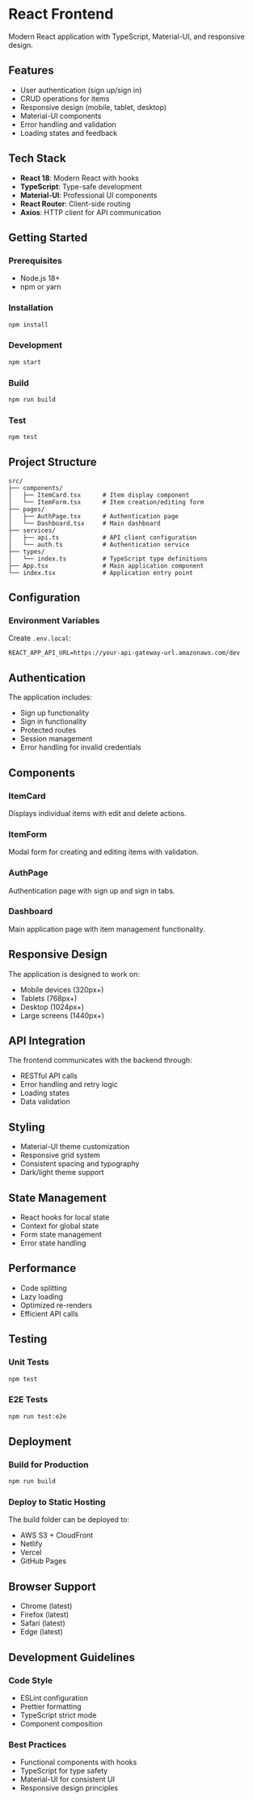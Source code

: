 # React Frontend

Modern React application with TypeScript, Material-UI, and responsive design.

## Features

- User authentication (sign up/sign in)
- CRUD operations for items
- Responsive design (mobile, tablet, desktop)
- Material-UI components
- Error handling and validation
- Loading states and feedback

## Tech Stack

- **React 18**: Modern React with hooks
- **TypeScript**: Type-safe development
- **Material-UI**: Professional UI components
- **React Router**: Client-side routing
- **Axios**: HTTP client for API communication

## Getting Started

### Prerequisites
- Node.js 18+
- npm or yarn

### Installation
```bash
npm install
```

### Development
```bash
npm start
```

### Build
```bash
npm run build
```

### Test
```bash
npm test
```

## Project Structure

```
src/
├── components/
│   ├── ItemCard.tsx      # Item display component
│   └── ItemForm.tsx      # Item creation/editing form
├── pages/
│   ├── AuthPage.tsx      # Authentication page
│   └── Dashboard.tsx     # Main dashboard
├── services/
│   ├── api.ts            # API client configuration
│   └── auth.ts           # Authentication service
├── types/
│   └── index.ts          # TypeScript type definitions
├── App.tsx               # Main application component
└── index.tsx             # Application entry point
```

## Configuration

### Environment Variables
Create `.env.local`:
```
REACT_APP_API_URL=https://your-api-gateway-url.amazonaws.com/dev
```

## Authentication

The application includes:
- Sign up functionality
- Sign in functionality
- Protected routes
- Session management
- Error handling for invalid credentials

## Components

### ItemCard
Displays individual items with edit and delete actions.

### ItemForm
Modal form for creating and editing items with validation.

### AuthPage
Authentication page with sign up and sign in tabs.

### Dashboard
Main application page with item management functionality.

## Responsive Design

The application is designed to work on:
- Mobile devices (320px+)
- Tablets (768px+)
- Desktop (1024px+)
- Large screens (1440px+)

## API Integration

The frontend communicates with the backend through:
- RESTful API calls
- Error handling and retry logic
- Loading states
- Data validation

## Styling

- Material-UI theme customization
- Responsive grid system
- Consistent spacing and typography
- Dark/light theme support

## State Management

- React hooks for local state
- Context for global state
- Form state management
- Error state handling

## Performance

- Code splitting
- Lazy loading
- Optimized re-renders
- Efficient API calls

## Testing

### Unit Tests
```bash
npm test
```

### E2E Tests
```bash
npm run test:e2e
```

## Deployment

### Build for Production
```bash
npm run build
```

### Deploy to Static Hosting
The build folder can be deployed to:
- AWS S3 + CloudFront
- Netlify
- Vercel
- GitHub Pages

## Browser Support

- Chrome (latest)
- Firefox (latest)
- Safari (latest)
- Edge (latest)

## Development Guidelines

### Code Style
- ESLint configuration
- Prettier formatting
- TypeScript strict mode
- Component composition

### Best Practices
- Functional components with hooks
- TypeScript for type safety
- Material-UI for consistent UI
- Responsive design principles
